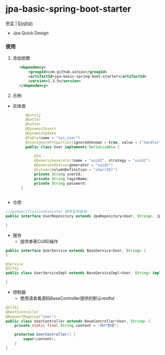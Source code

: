 # jpa-basic-spring-boot-starter
[中文](./ZH_CN.md) | [English](./README.md)
* Jpa Quick Design
### 使用
1. 添加依赖
     ```xml
        <dependency>
            <groupId>com.github.uinios</groupId>
            <artifactId>jpa-basic-spring-boot-starter</artifactId>
            <version>1.3.5</version>
        </dependency>
      ```
2. 示例
* 实体类
```java
         @Entity
         @Getter
         @Setter
         @DynamicInsert
         @DynamicUpdate
         @Table(name = "sys_user")
         @JsonIgnoreProperties(ignoreUnknown = true, value = {"handler", "hibernateLazyInitializer"})
         public class User implements Serializable {
         
             @Id
             @GenericGenerator(name = "uuid2", strategy = "uuid2")
             @GeneratedValue(generator = "uuid2")
             @Column(columnDefinition = "char(36)")
             private String userId;
             private String loginName;
             private String password;
       }
       
```
* 仓库
```java
//JpaSpecificationExecutor 提供复杂查询
public interface UserRepository extends JpaRepository<User, String>, JpaSpecificationExecutor<User> {
    
}
```
* 服务
  * 提供单表CURD操作
```java
public interface UserService extends BaseService<User, String> {
}
```
```java
@Service
@Slf4j
public class UserServiceImpl extends BaseServiceImpl<User, String> implements UserService {
    
}
```
* 控制器
  * 使用请查看源码BaseController提供的默认restful
```java
@Slf4j
@RestController
@RequestMapping("user")
public class UserController extends BaseController<User, String> {
    private static final String content = "用户管理";

    protected UserController() {
        super(content);
    }
}
```

